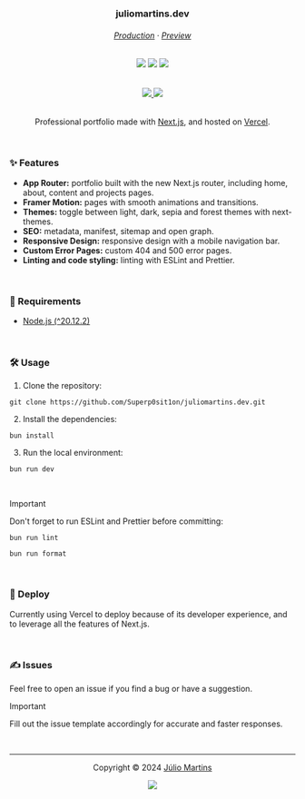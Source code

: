 <h3 align="center">
    juliomartins.dev
</h3>

<h6 align="center">
    <a href="https://juliomartins.dev" target="_blank">Production</a>
    ·
    <a href="https://preview.juliomartins.dev" target="_blank">Preview</a>
</h6>

<h6 align="center">
  <img src="https://img.shields.io/badge/Next-black?style=for-the-badge&logo=next.js&logoColor=white">
  <img src="https://img.shields.io/badge/Framer-black?style=for-the-badge&logo=framer&logoColor=blue">
  <img src="https://img.shields.io/badge/vercel-%23000000.svg?style=for-the-badge&logo=vercel&logoColor=white">
</h6>

<h6 align="center">
	<a href="https://github.com/Superp0sit1on/juliomartins.dev/stargazers">
		<img src="https://img.shields.io/github/stars/Superp0sit1on/juliomartins.dev?style=for-the-badge&color=C9CBFF&logoColor=D9E0EE&labelColor=302D41">
	</a>
	<a href="https://github.com/Superp0sit1on/juliomartins.dev/issues">
		<img src="https://img.shields.io/github/issues/Superp0sit1on/juliomartins.dev?colorA=363a4f&colorB=f5a97f&style=for-the-badge">
	</a>
</h6>

<p align="center">
    Professional portfolio made with <a href="https://nextjs.org" target="_blank">Next.js</a>, and hosted on <a href="https://vercel.com" target="_blank">Vercel</a>.
</p>

<!-- <p align="center">
    <img src="PREVIEW.webp" alt="Screenshot of the website homepage">
</p> -->

&nbsp;

### ✨ Features

- **App Router:** portfolio built with the new Next.js router, including home, about, content and projects pages.
- **Framer Motion:** pages with smooth animations and transitions.
- **Themes:** toggle between light, dark, sepia and forest themes with next-themes.
- **SEO:** metadata, manifest, sitemap and open graph.
- **Responsive Design:** responsive design with a mobile navigation bar.
- **Custom Error Pages:** custom 404 and 500 error pages.
- **Linting and code styling:** linting with ESLint and Prettier.

&nbsp;

### 🧰 Requirements

- [Node.js (^20.12.2)](http://nodejs.org/)

&nbsp;

### 🛠 Usage

1. Clone the repository:

```console
git clone https://github.com/Superp0sit1on/juliomartins.dev.git
```

2. Install the dependencies:

```console
bun install
```

3. Run the local environment:

```console
bun run dev
```

&nbsp;

> [!IMPORTANT]  
> Don't forget to run ESLint and Prettier before committing:

```console
bun run lint
```

```console
bun run format
```

&nbsp;

### 🚀 Deploy

Currently using Vercel to deploy because of its developer experience, and to leverage all the features of Next.js.

&nbsp;

### ✍️ Issues

Feel free to open an issue if you find a bug or have a suggestion.

> [!IMPORTANT]  
> Fill out the issue template accordingly for accurate and faster responses.

&nbsp;

---

<p align="center">
	Copyright &copy; 2024 
	<a href="https://github.com/Superp0sit1on" target="_blank">
		Júlio Martins
	</a>
<p align="center">
	<a href="https://github.com/Superp0sit1on/juliomartins.dev/blob/main/LICENSE">
		<img src="https://img.shields.io/static/v1.svg?style=for-the-badge&label=License&message=MIT&logoColor=d9e0ee&colorA=363a4f&colorB=b7bdf8"/>
	</a>
</p>
